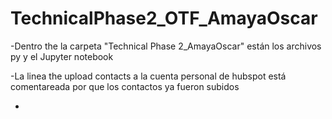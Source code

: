 # TechnicalPhase2_OTF_AmayaOscar

-Dentro the la carpeta "Technical Phase 2_AmayaOscar" están los archivos py y el Jupyter notebook

-La linea the upload contacts a la cuenta personal de hubspot está comentareada por que los contactos ya fueron subidos

-
